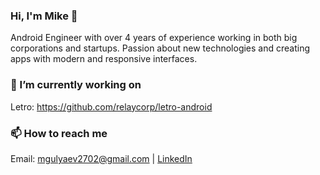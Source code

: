 ### Hi, I'm Mike 👋
Android Engineer with over 4 years of experience working in both big corporations and startups. Passion about new technologies and creating apps with modern and responsive interfaces.

### 🔭 I’m currently working on
Letro: https://github.com/relaycorp/letro-android

### 📫 How to reach me
Email: mgulyaev2702@gmail.com | [LinkedIn](https://www.linkedin.com/in/migulyaev/)



<!--
**migulyaev/migulyaev** is a ✨ _special_ ✨ repository because its `README.md` (this file) appears on your GitHub profile.

Here are some ideas to get you started:

- 🔭 I’m currently working on ...
- 🌱 I’m currently learning ...
- 👯 I’m looking to collaborate on ...
- 🤔 I’m looking for help with ...
- 💬 Ask me about ...
- 📫 How to reach me: ...
- 😄 Pronouns: ...
- ⚡ Fun fact: ...
-->
